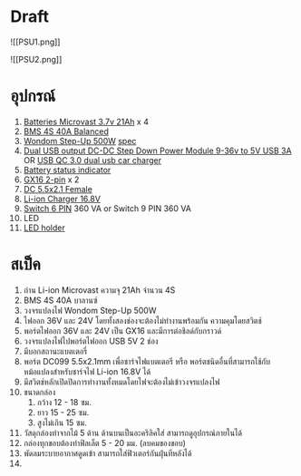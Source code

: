 
# Draft

![[PSU1.png]]

![[PSU2.png]]



# อุปกรณ์

1. [Batteries Microvast 3.7v 21Ah​](https://shopee.co.th/แบต-microvast-3.7v-24Ah-%E2%80%8B21Ah%E2%80%8B-15Ah%E2%80%8B-10Ah%E2%80%8B-แกะจากโมดูลแบต-สภาพเหมือนไหม่-i.158561594.19871825930) x 4 
2. [BMS 4S 40A Balanced](https://shopee.co.th/บอร์ดชาร์จแบตเตอรี่ลิเธียม-Li-on-3S-4S-5S-6S-10A-20A-30A-40A-18650-PCB-BMS-3s-BMS-4s-BMS-5s-BMS-6s-12.6V-16.8V-21V-25.2V-i.368104632.21062289444) 
3. [Wondom Step-Up 500W](https://shopee.co.th/พร้อมส่งจากไทย-DC-สเต็ปอัพ-500W-WONDOM-500W-Boost-Converter-i.58415683.19188823362) [spec](https://www.audiophonics.fr/en/dc-dc-converter/wondom-ps-sp12148-500w-boost-dc-dc-step-up-converter-500w-car-audio-p-13185.html) 
4. [Dual USB output DC-DC Step Down Power Module 9-36v to 5V USB 3A](https://shopee.co.th/Dual-USB-output-DC-DC-Step-Down-Power-Module-9-36v-to-5V-USB-3A-For-Vehicle-Charger-i.459630043.13949814394)  OR
	[USB QC 3.0 dual usb car charger](https://shopee.co.th/ชาร์จเร็ว-USB-QC-3.0-dual-usb-car-charger-modified-car-charger-dual-USB-dual-QC3.0-พร้อมสวิตช์สัมผัส-สีเขียว-แดง-น้ำเงิน-i.56694662.13756263523)
5. [Battery status indicator](https://shopee.co.th/DIYsound-โวลต์ดิจิตอล-DC-8-80V-โวลต์มิเตอร์วัดความจุแบตเตอ-หน้าจอ-LCD-การวัดมิเตอร์วัดปริมาณแบตเตอรี่-ตัววัดโวลท์แบต-i.368113109.22855885842) 
6. [GX16 2-pin](https://shopee.co.th/plug-connector-คอนเน็คเตอร์-16mmมี-2Pin-3pin-4pin-5pin-8pin-ราคาต่อชุด-ผู้เมีย-i.677015666.18025463407) x 2
7. [DC 5.5x2.1 Female](https://shopee.co.th/OneAudio-แจ็ค-dc-ตัว-เมีย-DC099-11mm-5.5*2.1-mm-dc-jack-ตัวเมีย-รูชาร์จdc-ซ็อกเก็ตdc-แจ็ค-dc-แจ๊กต่อสายไฟdc-dcตัวเมีย-i.368142078.10689288494) 
8. [Li-ion Charger 16.8V](https://shopee.co.th/ชาร์จแบตเตอรี่ลิเธียม-Li-ion-Charger-12.6v-14.6v-16.8v-21v-21.9v-2a-มีไฟสถานะ-ชาร์จ-อะแดปเตอร์ชาร์จแบตเตอรี่ลิเธียม-i.428956260.12158880978) 
9. [Switch 6 PIN](https://shopee.co.th/Toggle-Switch-สวิตซ์-E-TEN-1321-สวิตซ์โยก-6-ขา-15A-250V-i.76886102.3312256407) 360 VA or Switch 9 PIN 360 VA
11. LED
12. [LED holder](https://shopee.co.th/ปลอกLED-ปลอกสวมหลอดแอลอีดี-2ขา-มี-3ขนาด-3-มิล-5มิล-10-มิล-แพ็คละ-10ชิ้น-สินค้าพร้อมส่ง-i.244243948.20820640156)

# สเป็ค
1. ถ่าน Li-ion Microvast ความจุ 21Ah จำนวน 4S 
2. BMS 4S 40A บาลานซ์ 
3. วงจรแปลงไฟ Wondom Step-Up 500W
4. ไฟออก 36V และ 24V โดยทั้งสองช่องจะต้องไม่ทำงานพร้อมกัน ความคุมโดยสวิตช์
5. พอร์ตไฟออก 36V และ 24V เป็น GX16 และมีการต่อชิลด์กับกราวด์
6. วงจรแปลงไฟไปพอร์ตไฟออก USB 5V 2 ช่อง
7. มีบอกสถานะแบตเตอรี่
8. พอร์ต DC099 5.5x2.1mm เพื่อชาร์จไฟแบตเตอรี หรือ พอร์ตชนิดอื่นที่สามารถใช้กับหม้อแปลงสำหรับชาร์จไฟ Li-ion 16.8V ได้
9. มีสวิตช์หลักเปิดปิดการทำงานทั้งหมดโดยไฟจะต้องไม่เข้าวงจรแปลงไฟ
10. ขนาดกล่อง
	1. กว้าง 12 - 18 ซม.
	2. ยาว 15 - 25 ซม.
	3. สูงไม่เกิน 15 ซม.
11. วัสดุกล่องทำจากไม้ 5 ด้าน ด้านบนเป็นอะคริลิคใส่ สามารถดูอุปกรณ์ภายในได้
12. กล่องทุกขอบต้องทำฟิลเล็ต 5 - 20 มม. (ลบคมของขอบ)
13. พัดลมระบายอากาศดูดเข้า สามารถใส่ฟิวเตอร์กันฝุ่นทีหลังได้
14. 